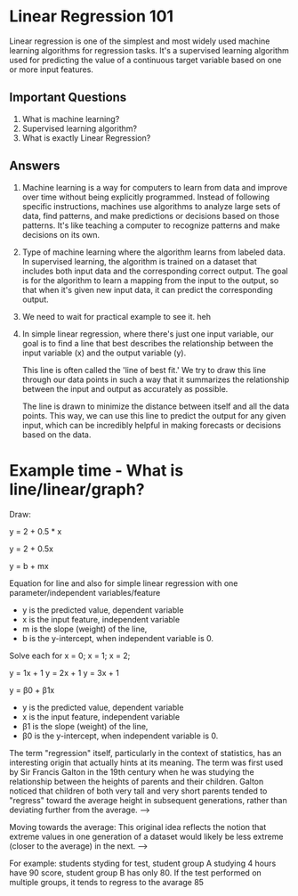 # Linear Regression 101

Linear regression is one of the simplest and most widely used machine learning algorithms
for regression tasks. It's a supervised learning algorithm used for predicting the value
of a continuous target variable based on one or more input features.

## Important Questions

1.  What is machine learning?
2.  Supervised learning algorithm?
3.  What is exactly Linear Regression?

## Answers

1. Machine learning is a way for computers to learn from data and improve over time without being explicitly programmed.
   Instead of following specific instructions, machines use algorithms to analyze large sets of data, find patterns, and make predictions or decisions based on those patterns. It's like teaching a computer to recognize patterns and make decisions on its own.

2. Type of machine learning where the algorithm learns from labeled data. In supervised learning, the algorithm is trained on a dataset that includes both input data and the corresponding correct output. The goal is for the algorithm to learn a mapping from the input to the output, so that when it's given new input data, it can predict the corresponding output.

3. We need to wait for practical example to see it. heh
4. In simple linear regression, where there's just one input variable, our goal is to find a line that best describes the relationship between the input variable (x) and the output variable (y).

   This line is often called the 'line of best fit.' We try to draw this line through our data points in such a way that it summarizes the relationship between the input and output as accurately as possible.

   The line is drawn to minimize the distance between itself and all the data points. This way, we can use this line to predict the output for any given input, which can be incredibly helpful in making forecasts or decisions based on the data.

# Example time - What is line/linear/graph?

Draw:

y = 2 + 0.5 \* x

y = 2 + 0.5x

y = b + mx

Equation for line and also for simple linear regression with one parameter/independent variables/feature

- y is the predicted value, dependent variable
- x is the input feature, independent variable
- m is the slope (weight) of the line,
- b is the y-intercept, when independent variable is 0.

Solve each for x = 0; x = 1; x = 2;

y = 1x + 1
y = 2x + 1
y = 3x + 1

y = β0 ​+ β1​x 

- y is the predicted value, dependent variable
- x is the input feature, independent variable
- β1 is the slope (weight) of the line,
- β0 is the y-intercept, when independent variable is 0.

The term "regression" itself, particularly in the context of statistics, has an interesting origin that actually hints at its meaning. The term was first used by Sir Francis Galton in the 19th century when he was studying the relationship between the heights of parents and their children. Galton noticed that children of both very tall and very short parents tended to "regress" toward the average height in subsequent generations, rather than deviating further from the average. -->

Moving towards the average: This original idea reflects the notion that extreme values in one generation of a dataset would likely be less extreme (closer to the average) in the next. -->

For example: students styding for test, student group A studying 4 hours have 90 score,
student group B has only 80.
If the test performed on multiple groups, it tends to regress to the avarage 85






